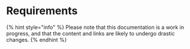 # Requirements

{% hint style="info" %}
Please note that this documentation is a work in progress, and that the content and links are likely to undergo drastic changes. 
{% endhint %}

